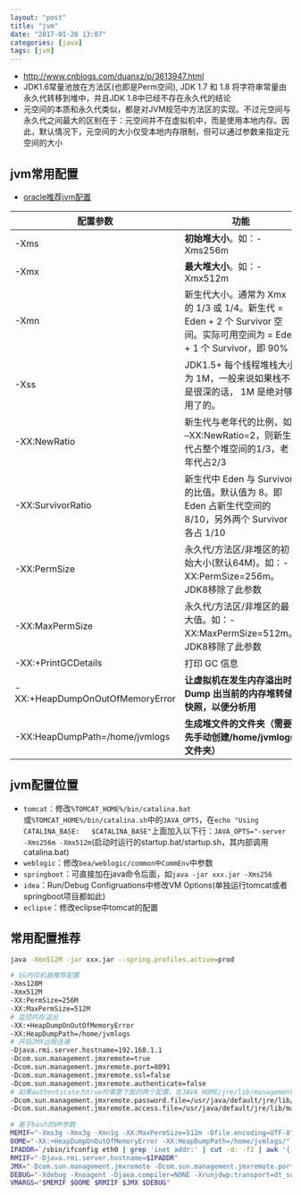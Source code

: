 ```yaml
---
layout: "post"
title: "jvm"
date: "2017-01-20 13:07"
categories: [java]
tags: [jvm]
---
```





- http://www.cnblogs.com/duanxz/p/3613947.html
- JDK1.6常量池放在方法区(也即是Perm空间), JDK 1.7 和 1.8 将字符串常量由永久代转移到堆中，并且JDK 1.8中已经不存在永久代的结论
- 元空间的本质和永久代类似，都是对JVM规范中方法区的实现。不过元空间与永久代之间最大的区别在于：元空间并不在虚拟机中，而是使用本地内存。因此，默认情况下，元空间的大小仅受本地内存限制，但可以通过参数来指定元空间的大小

## jvm常用配置

- [oracle推荐jvm配置](http://www.oracle.com/technetwork/java/javase/tech/vmoptions-jsp-140102.html)

 配置参数|	功能
 ---------|----------
-Xms|	**初始堆大小**。如：-Xms256m
-Xmx|	**最大堆大小**。如：-Xmx512m
-Xmn|	新生代大小。通常为 Xmx 的 1/3 或 1/4。新生代 = Eden + 2 个 Survivor 空间。实际可用空间为 = Eden + 1 个 Survivor，即 90%
-Xss|	JDK1.5+ 每个线程堆栈大小为 1M，一般来说如果栈不是很深的话， 1M 是绝对够用了的。
-XX:NewRatio|	新生代与老年代的比例，如 –XX:NewRatio=2，则新生代占整个堆空间的1/3，老年代占2/3
-XX:SurvivorRatio|	新生代中 Eden 与 Survivor 的比值。默认值为 8。即 Eden 占新生代空间的 8/10，另外两个 Survivor 各占 1/10
-XX:PermSize|	永久代/方法区/非堆区的初始大小(默认64M)。如：-XX:PermSize=256m。JDK8移除了此参数
-XX:MaxPermSize|	永久代/方法区/非堆区的最大值。如：-XX:MaxPermSize=512m。JDK8移除了此参数
-XX:+PrintGCDetails|	打印 GC 信息
-XX:+HeapDumpOnOutOfMemoryError|    **让虚拟机在发生内存溢出时 Dump 出当前的内存堆转储快照，以便分析用**
-XX:HeapDumpPath=/home/jvmlogs|     **生成堆文件的文件夹（需要先手动创建/home/jvmlogs文件夹）**

## jvm配置位置

- `tomcat`：修改`%TOMCAT_HOME%/bin/catalina.bat`或`%TOMCAT_HOME%/bin/catalina.sh`中的`JAVA_OPTS`，在`echo "Using CATALINA_BASE:   $CATALINA_BASE"`上面加入以下行：`JAVA_OPTS="-server -Xms256m -Xmx512m`(启动时运行的startup.bat/startup.sh，其内部调用catalina.bat)
- `weblogic`：修改`bea/weblogic/common中CommEnv`中参数
- `springboot`：可直接加在java命令后面，如`java -jar xxx.jar -Xms256`
- `idea`：Run/Debug Configruations中修改VM Options(单独运行tomcat或者springboot项目都如此)
- `eclipse`：修改eclipse中tomcat的配置

## 常用配置推荐

```bash
java -Xmx512M -jar xxx.jar --spring.profiles.active=prod

# 1G内存机器推荐配置
-Xms128M
-Xmx512M
-XX:PermSize=256M
-XX:MaxPermSize=512M
# 监控内存溢出
-XX:+HeapDumpOnOutOfMemoryError
-XX:HeapDumpPath=/home/jvmlogs
# 开启JMX远程连接
-Djava.rmi.server.hostname=192.168.1.1
-Dcom.sun.management.jmxremote=true
-Dcom.sun.management.jmxremote.port=8091
-Dcom.sun.management.jmxremote.ssl=false 
-Dcom.sun.management.jmxremote.authenticate=false
# 如果authenticate为true时需要下面的两个配置。在JAVA_HOME/jre/lib/management下有模板。文件权限 chmod 600 jmxremote.password
-Dcom.sun.management.jmxremote.password.file=/usr/java/default/jre/lib/management/jmxremote.password
-Dcom.sun.management.jmxremote.access.file=/usr/java/default/jre/lib/management/jmxremote.access

# 基于bash的VM参数
MEMIF="-Xms3g -Xmx3g -Xmn1g -XX:MaxPermSize=512m -Dfile.encoding=UTF-8"
OOME="-XX:+HeapDumpOnOutOfMemoryError -XX:HeapDumpPath=/home/jvmlogs/"
IPADDR=`/sbin/ifconfig eth0 | grep 'inet addr:' | cut -d: -f2 | awk '{ print $1}'` #automatic IP address for linux（内网地址）
RMIIF="-Djava.rmi.server.hostname=$IPADDR"
JMX="-Dcom.sun.management.jmxremote -Dcom.sun.management.jmxremote.port=33333 -Dcom.sun.management.jmxremote.ssl=false -Dcom.sun.management.jmxremote.authenticate=false"
DEBUG="-Xdebug -Xnoagent -Djava.compiler=NONE -Xrunjdwp:transport=dt_socket,server=y,suspend=n,address=8091"
VMARGS="$MEMIF $OOME $RMIIF $JMX $DEBUG"
```







